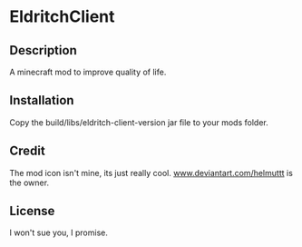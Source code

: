 # EldritchClient

## Description

A minecraft mod to improve quality of life.

## Installation

Copy the build/libs/eldritch-client-version jar file to your mods folder.

## Credit

The mod icon isn't mine, its just really cool. www.deviantart.com/helmuttt is the owner.

## License

I won't sue you, I promise.
